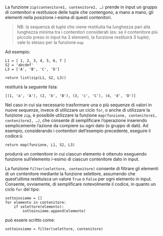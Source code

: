 La funzione ```zip(contenitore1, contenitore2, …)``` prende in input un gruppo di contenitori e restituisce delle tuple che contengono, a mano a mano, gli elementi nella posizione *i*-esima di questi contenitori. 

> NB: la sequenza di tuple che viene restituita ha lunghezza pari alla lunghezza minima tra i contenitori considerati (es: se il contenitore più piccolo preso in input ha 3 elementi, la funzione restituirà 3 tuple); vale lo stesso per la funzione `map`

Ad esempio:

```
L1 = [ 1, 2, 3, 4, 5, 6, 7 ]
S2 = 'abcdef'
L3 = ['A', 'B', 'C', 'D']

return list(zip(L1, S2, L3))
```

restituirà la seguente lista:

```
[(1, 'a', 'A'), (2, 'b', 'B'), (3, 'c', 'C'), (4, 'd', 'D')]
```

Nel caso in cui sia necessario trasformare una o più sequenze di valori in nuove sequenze, invece di utilizzare un ciclo ```for```, o anche di utilizzare la funzione ```zip```, è possibile utilizzare la funzione ```map(funzione, contenitore1, contenitore2, …)```, che consente di semplificare l’operazione inserendo semplicemente l’azione da compiere su ogni dato (o gruppo di dati). Ad esempio, considerando i contenitori dell’esempio precedente, eseguire il codice:ù

```
return map(funzione, L1, S2, L3)
```

produrrà un contenitore in cui ciascun elemento è ottenuto eseguendo funzione sull’elemento *i*-esimo di ciascun contenitore dato in input.

La funzione ```filter(selettore, contenitore)``` consente di filtrare gli elementi di un contenitore mediante la funzione selettore, assumendo che quest’ultima restituisca un valore ```True``` o ```False``` per ogni elemento in input. Consente, ovviamente, di semplificare notevolmente il codice, in quanto un ciclo ```for``` del tipo:

```
sottoinsieme = []
for elemento in contenitore:
	if selettore(elemento):
		sottoinsieme.append(elemento)
```
  
può essere scritto come:

```
sottoinsieme = filter(selettore, contenitore)
```